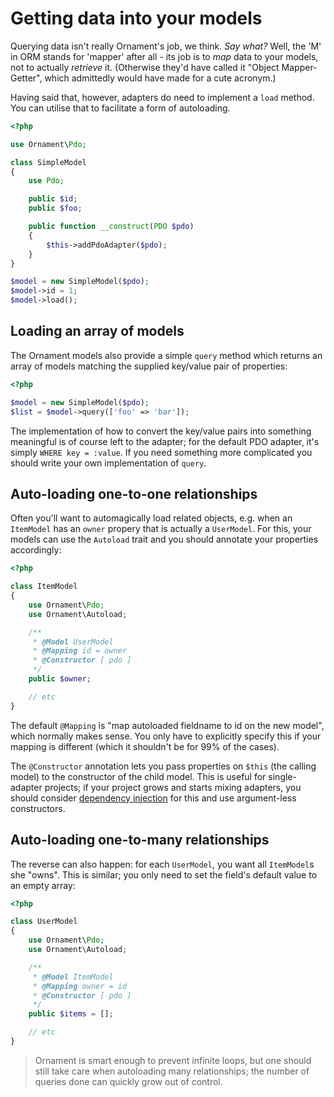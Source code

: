 # Getting data into your models
Querying data isn't really Ornament's job, we think. _Say what?_ Well, the 'M'
in ORM stands for 'mapper' after all - its job is to _map_ data to your models,
not to actually _retrieve_ it. (Otherwise they'd have called it "Object
Mapper-Getter", which admittedly would have made for a cute acronym.)

Having said that, however, adapters do need to implement a `load` method. You
can utilise that to facilitate a form of autoloading.

```php
<?php

use Ornament\Pdo;

class SimpleModel
{
    use Pdo;

    public $id;
    public $foo;

    public function __construct(PDO $pdo)
    {
        $this->addPdoAdapter($pdo);
    }
}

$model = new SimpleModel($pdo);
$model->id = 1;
$model->load();
```

## Loading an array of models
The Ornament models also provide a simple `query` method which returns an array of
models matching the supplied key/value pair of properties:

```php
<?php

$model = new SimpleModel($pdo);
$list = $model->query(['foo' => 'bar']);
```

The implementation of how to convert the key/value pairs into something
meaningful is of course left to the adapter; for the default PDO adapter,
it's simply `WHERE key = :value`. If you need something more complicated you
should write your own implementation of `query`.

## Auto-loading one-to-one relationships
Often you'll want to automagically load related objects, e.g. when an
`ItemModel` has an `owner` propery that is actually a `UserModel`. For this,
your models can use the `Autoload` trait and you should annotate your properties
accordingly:

```php
<?php

class ItemModel
{
    use Ornament\Pdo;
    use Ornament\Autoload;

    /**
     * @Model UserModel
     * @Mapping id = owner
     * @Constructor [ pdo ]
     */
    public $owner;

    // etc
}
```

The default `@Mapping` is "map autoloaded fieldname to id on the new model",
which normally makes sense. You only have to explicitly specify this if your
mapping is different (which it shouldn't be for 99% of the cases).

The `@Constructor` annotation lets you pass properties on `$this` (the calling
model) to the constructor of the child model. This is useful for single-adapter
projects; if your project grows and starts mixing adapters, you should consider
[dependency injection](http://disclosure.monomelodies.nl) for this and use
argument-less constructors.

## Auto-loading one-to-many relationships
The reverse can also happen: for each `UserModel`, you want all `ItemModel`s
she "owns". This is similar; you only need to set the field's default value to
an empty array:

```php
<?php

class UserModel
{
    use Ornament\Pdo;
    use Ornament\Autoload;

    /**
     * @Model ItemModel
     * @Mapping owner = id
     * @Constructor [ pdo ]
     */
    public $items = [];

    // etc
}
```

> Ornament is smart enough to prevent infinite loops, but one should still take
> care when autoloading many relationships; the number of queries done can
> quickly grow out of control.

